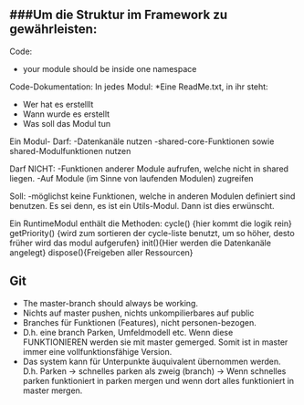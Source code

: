 
###Um die Struktur im Framework zu gewährleisten:
----------------------------------------------
Code:
 * your module should be inside one namespace

Code-Dokumentation:
In jedes Modul:
*Eine ReadMe.txt, in ihr steht:
 * Wer hat es erstelllt
 * Wann wurde es erstellt
 * Was soll das Modul tun

Ein Modul-
Darf:
-Datenkanäle nutzen
-shared-core-Funktionen sowie shared-Modulfunktionen nutzen

Darf NICHT:
-Funktionen anderer Module aufrufen, welche nicht in shared liegen.
-Auf Module (im Sinne von laufenden Modulen) zugreifen

Soll:
-möglichst keine Funktionen, welche in anderen Modulen definiert sind benutzen. Es sei denn, es ist ein Utils-Modul. Dann ist dies erwünscht.

Ein RuntimeModul enthält die Methoden:
cycle() {hier kommt die logik rein}
getPriority() {wird zum sortieren der cycle-liste benutzt, um so höher, desto früher wird das modul aufgerufen}
init(){Hier werden die Datenkanäle angelegt}
dispose(){Freigeben aller Ressourcen}

Git
----
 * The master-branch should always be working.
 * Nichts auf master pushen, nichts unkompilierbares auf public
 * Branches für Funktionen (Features), nicht personen-bezogen.
 * D.h. eine branch Parken, Umfeldmodell etc. Wenn diese FUNKTIONIEREN werden sie mit master gemerged. Somit ist in master immer eine vollfunktionsfähige Version.
 * Das system kann für Unterpunkte äuquivalent übernommen werden. D.h. Parken -> schnelles parken als zweig (branch) -> Wenn schnelles parken funktioniert in parken mergen und wenn dort alles funktioniert in master mergen.

